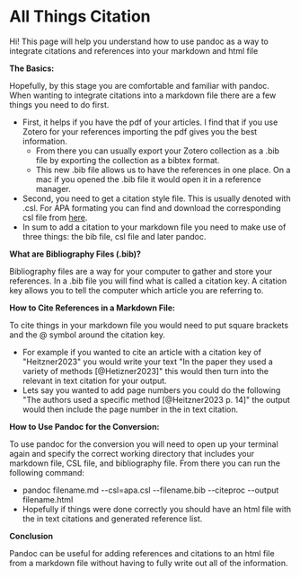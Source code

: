# All Things Citation

Hi! This page will help you understand how to use pandoc as a way to integrate citations and references into your markdown and html file

**The Basics:**

Hopefully, by this stage you are comfortable and familiar with pandoc. When wanting to integrate citations into a markdown file there are a few things you need to do first. 
- First, it helps if you have the pdf of your articles. I find that if you use Zotero for your references importing the pdf gives you the best information. 
	- From there you can usually export your Zotero collection as a .bib file by exporting the collection as a bibtex format. 
	- This new .bib file allows us to have the references in one place. On a mac if you opened the .bib file it would open it in a reference manager.
- Second, you need to get a citation style file. This is usually denoted with .csl. For APA formating you can find and download the corresponding csl file from [here](https://www.zotero.org/styles). 
- In sum to add a citation to your markdown file you need to make use of three things: the bib file, csl file and later pandoc. 

**What are Bibliography Files (.bib)?**

Bibliography files are a way for your computer to gather and store your references. In a .bib file you will find what is called a citation key. A citation key allows you to tell the computer which article you are referring to. 

**How to Cite References in a Markdown File:**

To cite things in your markdown file you would need to put square brackets and the @ symbol around the citation key.
- For example if you wanted to cite an article with a citation key of "Heitzner2023" you would write your text "In the paper they used a variety of methods [@Hetizner2023]" this would then turn into the relevant in text citation for your output. 
- Lets say you wanted to add page numbers you could do the following "The authors used a specific method [@Heitzner2023 p. 14]" the output would then include the page number in the in text citation. 

**How to Use Pandoc for the Conversion:**

To use pandoc for the conversion you will need to open up your terminal again and specify the correct working directory that includes your markdown file, CSL file, and bibliography file. From there you can run the following command:
- pandoc filename.md --csl=apa.csl --filename.bib --citeproc --output filename.html
- Hopefully if things were done correctly you should have an html file with the in text citations and generated reference list. 

**Conclusion**

Pandoc can be useful for adding references and citations to an html file from a markdown file without having to fully write out all of the information. 